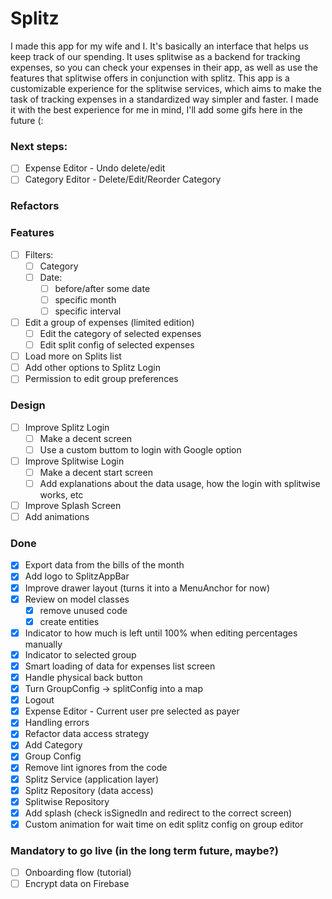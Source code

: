 # Splitz
I made this app for my wife and I. It's basically an interface that helps us keep track of our spending.
It uses splitwise as a backend for tracking expenses, so you can check your expenses in their app, as well as use the features that splitwise offers in conjunction with splitz.
This app is a customizable experience for the splitwise services, which aims to make the task of tracking expenses in a standardized way simpler and faster.
I made it with the best experience for me in mind, I'll add some gifs here in the future (:

### Next steps:
- [ ] Expense Editor - Undo delete/edit
- [ ] Category Editor - Delete/Edit/Reorder Category

### Refactors

### Features
- [ ] Filters:
  - [ ] Category
  - [ ] Date:
    - [ ] before/after some date
    - [ ] specific month
    - [ ] specific interval
- [ ] Edit a group of expenses (limited edition)
  - [ ] Edit the category of selected expenses
  - [ ] Edit split config of selected expenses
- [ ] Load more on Splits list
- [ ] Add other options to Splitz Login
- [ ] Permission to edit group preferences

### Design
- [ ] Improve Splitz Login
  - [ ] Make a decent screen
  - [ ] Use a custom buttom to login with Google option
- [ ] Improve Splitwise Login
  - [ ] Make a decent start screen
  - [ ] Add explanations about the data usage, how the login with splitwise works, etc
- [ ] Improve Splash Screen
- [ ] Add animations

### Done
- [x] Export data from the bills of the month
- [x] Add logo to SplitzAppBar
- [x] Improve drawer layout (turns it into a MenuAnchor for now)
- [x] Review on model classes
  - [x] remove unused code
  - [x] create entities
- [x] Indicator to how much is left until 100% when editing percentages manually
- [x] Indicator to selected group
- [x] Smart loading of data for expenses list screen
- [x] Handle physical back button
- [x] Turn GroupConfig -> splitConfig into a map
- [x] Logout
- [x] Expense Editor - Current user pre selected as payer
- [x] Handling errors
- [x] Refactor data access strategy
- [x] Add Category
- [x] Group Config
- [x] Remove lint ignores from the code
- [x] Splitz Service (application layer)
- [x] Splitz Repository (data access)
- [x] Splitwise Repository
- [x] Add splash (check isSignedIn and redirect to the correct screen)
- [x] Custom animation for wait time on edit splitz config on group editor

### Mandatory to go live (in the long term future, maybe?)
- [ ] Onboarding flow (tutorial)
- [ ] Encrypt data on Firebase